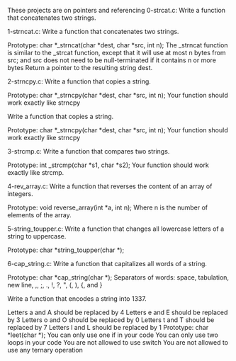 These projects are on pointers and referencing
0-strcat.c: Write a function that concatenates two strings.

1-strncat.c: Write a function that concatenates two strings.

Prototype: char *_strncat(char *dest, char *src, int n);
The _strncat function is similar to the _strcat function, except that
it will use at most n bytes from src; and
src does not need to be null-terminated if it contains n or more bytes
Return a pointer to the resulting string dest.



2-strncpy.c: Write a function that copies a string.

Prototype: char *_strncpy(char *dest, char *src, int n);
Your function should work exactly like strncpy

Write a function that copies a string.

Prototype: char *_strncpy(char *dest, char *src, int n);
Your function should work exactly like strncpy


3-strcmp.c: Write a function that compares two strings.

Prototype: int _strcmp(char *s1, char *s2);
Your function should work exactly like strcmp.

4-rev_array.c: Write a function that reverses the content of an array of integers.

Prototype: void reverse_array(int *a, int n);
Where n is the number of elements of the array.


5-string_toupper.c: Write a function that changes all lowercase letters of a string to uppercase.

Prototype: char *string_toupper(char *);


6-cap_string.c:
Write a function that capitalizes all words of a string.

Prototype: char *cap_string(char *);
Separators of words: space, tabulation, new line, ,, ;, ., !, ?, ", (, ), {, and }

Write a function that encodes a string into 1337.

Letters a and A should be replaced by 4
Letters e and E should be replaced by 3
Letters o and O should be replaced by 0
Letters t and T should be replaced by 7
Letters l and L should be replaced by 1
Prototype: char *leet(char *);
You can only use one if in your code
You can only use two loops in your code
You are not allowed to use switch
You are not allowed to use any ternary operation

